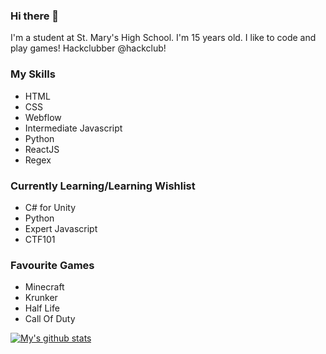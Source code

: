 ### Hi there 👋
I'm a student at St. Mary's High School. I'm 15 years old. I like to code and play games! Hackclubber @hackclub!

### My Skills
* HTML  
* CSS  
* Webflow  
* Intermediate Javascript  
* Python  
* ReactJS  
* Regex  

### Currently Learning/Learning Wishlist
* C# for Unity  
* Python  
* Expert Javascript  
* CTF101  

### Favourite Games
* Minecraft  
* Krunker  
* Half Life  
* Call Of Duty  

[![My's github stats](https://github-readme-stats.vercel.app/api?username=faisalsayed10)](https://github.com/anuraghazra/github-readme-stats)

